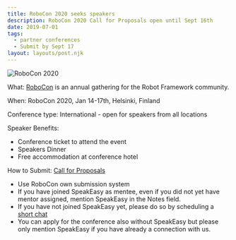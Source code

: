 ```yaml
---
title: RoboCon 2020 seeks speakers
description: RoboCon 2020 Call for Proposals open until Sept 16th
date: 2019-07-01
tags:
  - partner conferences
  - Submit by Sept 17
layout: layouts/post.njk
---
```


![RoboCon 2020](../../img/2020/RoboCon.png)


What: [RoboCon](https://robocon.io/) is an annual gathering for the Robot Framework community.

When: RoboCon 2020, Jan 14-17th, Helsinki, Finland

Conference type: International - open for speakers from all locations

Speaker Benefits:
   * Conference ticket to attend the event
   * Speakers Dinner
   * Free accommodation at conference hotel

How to Submit: [Call for Proposals](https://www.papercall.io/robocon2020)

  * Use RoboCon own submission system
  * If you have joined SpeakEasy as mentee, even if you did not yet have mentor assigned, mention SpeakEasy in the Notes field.
  * If you have not joined SpeakEasy yet, please do so by scheduling a [short chat](https://calendly.com/maaret-pyhajarvi/speakeasy-mentees)
  * You can apply for the conference also without SpeakEasy but please only mention SpeakEasy if you have already a connection with us.




